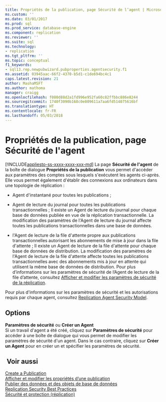 ```yaml
---
title: Propriétés de la publication, page Sécurité de l’agent | Microsoft Docs
ms.custom: ''
ms.date: 03/01/2017
ms.prod: sql
ms.prod_service: database-engine
ms.component: replication
ms.reviewer: ''
ms.suite: sql
ms.technology:
- replication
ms.tgt_pltfrm: ''
ms.topic: conceptual
f1_keywords:
- sql13.rep.newpubwizard.pubproperties.agentsecurity.f1
ms.assetid: 03945aac-66f2-4370-b5d1-c1de694bc4c1
caps.latest.revision: 21
author: MashaMSFT
ms.author: mathoma
manager: craigg
ms.openlocfilehash: f080d88d2a1fd996e952fa60c82ffbbc886e8244
ms.sourcegitcommit: 1740f3090b168c0e809611a7aa6fd514075616bf
ms.translationtype: HT
ms.contentlocale: fr-FR
ms.lasthandoff: 05/03/2018
---
```

# <a name="publication-properties-agent-security"></a>Propriétés de la publication, page Sécurité de l'agent
[!INCLUDE[appliesto-ss-xxxx-xxxx-xxx-md](../../includes/appliesto-ss-xxxx-xxxx-xxx-md.md)]
  La page **Sécurité de l'agent** de la boîte de dialogue **Propriétés de la publication** vous permet d'accéder aux paramètres des comptes sous lesquels s'exécutent les agents ci-après. Elle vous permet également d'établir des connexions aux ordinateurs dans une topologie de réplication :  
  
-   Agent d'instantané pour toutes les publications ;  
  
-   Agent de lecture du journal pour toutes les publications transactionnelles ; Il existe un Agent de lecture du journal pour chaque base de données publiée en vue de la réplication transactionnelle. La modification des paramètres de l'Agent de lecture du journal affecte toutes les publications transactionnelles dans une base de données.  
  
-   l'Agent de lecture de la file d'attente propre aux publications transactionnelles autorisant les abonnements de mise à jour dans la file d'attente ; Il existe un Agent de lecture de la file d'attente pour chaque base de données de distribution. La modification des paramètres de l'Agent de lecture de la file d'attente affecte toutes les publications transactionnelles avec des abonnements mis à jour en attente qui utilisent la même base de données de distribution. Pour plus d’informations sur les paramètres de sécurité de l’Agent de lecture de la file d’attente, consultez [Afficher et modifier les paramètres de sécurité de la réplication](../../relational-databases/replication/security/view-and-modify-replication-security-settings.md).  
  
 Pour plus d'informations sur les paramètres de sécurité et les autorisations requis par chaque agent, consultez [Replication Agent Security Model](../../relational-databases/replication/security/replication-agent-security-model.md).  
  
## <a name="options"></a>Options  
 **Paramètres de sécurité** ou **Créer un Agent**  
 Si un travail d'agent a été créé, cliquez sur **Paramètres de sécurité** pour accéder à une boîte de dialogue qui vous permet de modifier les paramètres de sécurité d'un agent. Dans le cas contraire, cliquez sur **Créer un Agent** pour en créer un et spécifier les paramètres de sécurité.  
  
## <a name="see-also"></a> Voir aussi  
 [Create a Publication](../../relational-databases/replication/publish/create-a-publication.md)   
 [Afficher et modifier les propriétés d’une publication](../../relational-databases/replication/publish/view-and-modify-publication-properties.md)   
 [Publier des données et des objets de base de données](../../relational-databases/replication/publish/publish-data-and-database-objects.md)   
 [Replication Security Best Practices](../../relational-databases/replication/security/replication-security-best-practices.md)   
 [Sécurité et protection &#40;réplication&#41;](../../relational-databases/replication/security/security-and-protection-replication.md)  
  
  
